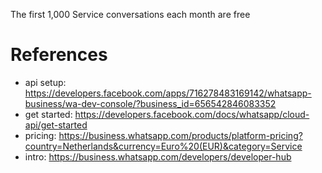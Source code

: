 

The first 1,000 Service conversations each month are free

# References
- api setup: https://developers.facebook.com/apps/716278483169142/whatsapp-business/wa-dev-console/?business_id=656542846083352
- get started: https://developers.facebook.com/docs/whatsapp/cloud-api/get-started
- pricing: https://business.whatsapp.com/products/platform-pricing?country=Netherlands&currency=Euro%20(EUR)&category=Service
- intro: https://business.whatsapp.com/developers/developer-hub



